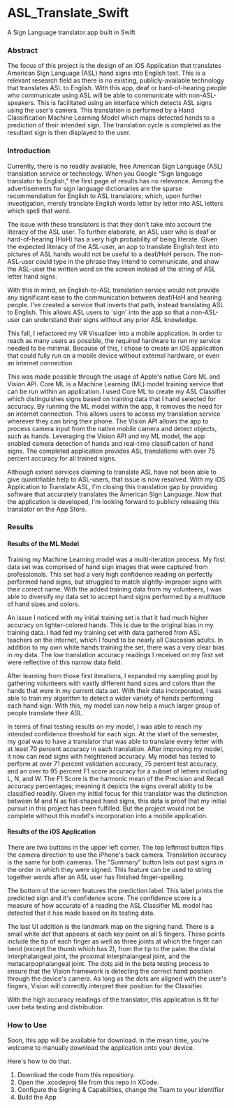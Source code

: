 # ASL_Translate_Swift
A Sign Language translator app built in Swift

### Abstract

The focus of this project is the design of an iOS Application that translates American Sign Language (ASL) hand signs into English text. 
This is a relevant research field as there is no existing, publicly-available
technology that translates ASL to English. With this app, deaf or hard-of-hearing people who communicate using ASL will be able to 
communicate with non-ASL-speakers. This is facilitated using an interface which detects ASL signs using the user's camera. This translation is 
performed by a Hand Classification Machine Learning Model which maps detected hands to a prediction of their intended sign. 
The translation cycle is completed as the resultant sign is then displayed to the user. 

### Introduction
Currently, there is no readily available, free American Sign Language (ASL) translation service or technology. 
When you Google “Sign language translator to English," the first page of results has no relevance. Among the advertisements for sign 
language dictionaries are the sparse recommendation for English to ASL translators; which, upon further investigation, merely translate 
English words letter by letter into ASL letters which spell that word. 

The issue with these translators is that they don't take into account the literacy of the ASL user. To further elaborate, an ASL user who 
is deaf or hard-of-hearing (HoH) has a very high probability of being literate. Given the expected literacy of the ASL-user, an app to 
translate English text into pictures of ASL hands would not be useful to a deaf/HoH person. The non-ASL-user could type in the phrase they 
intend to communicate, and show the ASL-user the written word on the screen instead of the string of ASL letter hand signs. 

With this in mind, an English-to-ASL translation service would not provide any significant ease to the communication between deaf/HoH and 
hearing people. I've created a service that inverts that path, instead translating ASL to English. This allows ASL users to 'sign' into 
the app so that a non-ASL-user can understand their signs without any prior ASL knowledge. 

This fall, I refactored my VR Visualizer into a mobile application. In order to reach as many users as possible, the required hardware to 
run my service needed to be minimal. Because of this, I chose to create an iOS application that could fully run on a mobile device without 
external hardware, or even an internet connection. 

This was made possible through the usage of Apple's native Core ML and Vision API. Core ML is a Machine Learning (ML) model training service 
that can be run within an application. I used Core ML to create my ASL Classifier which distinguishes signs based on training data that I 
hand selected for accuracy. By running the ML model within the app, it removes the need for an internet connection. This allows users to 
access my translation service wherever they can bring their phone. The Vision API allows the app to process camera input from the native 
mobile camera and detect objects, such as hands. Leveraging the Vision API and my ML model, the app enabled camera detection of hands and 
real-time classification of hand signs. The completed application provides ASL translations with over 75 percent accuracy for all trained signs.

Although extent services claiming to translate ASL have not been able to give quantifiable help to ASL-users, that issue is now resolved. With 
my iOS Application to Translate ASL, I'm closing this translation gap by providing software that accurately translates the American Sign Language.
Now that the application is developed, I'm looking forward to publicly releasing this translator on the App Store. 

### Results
#### Results of the ML Model
Training my Machine Learning model was a multi-iteration process. My first data set was comprised of hand sign images that were captured from 
professionals. This set had a very high confidence reading on perfectly performed hand signs, but struggled to match slightly-improper signs 
with their correct name. With the added training data from my volunteers, I was able to diversify my data set to accept hand signs performed 
by a multitude of hand sizes and colors. 

An issue I noticed with my initial training set is that it had much higher accuracy on lighter-colored hands. This is due to the original 
bias in my training data. I had fed my training set with data gathered from ASL teachers on the internet, which I found to be nearly all 
Caucasian adults. In addition to my own white hands training the set, there was a very clear bias in my data. The low translation accuracy 
readings I received on my first set were reflective of this narrow data field. 

After learning from those first iterations, I expanded my sampling pool by gathering volunteers with vastly different hand sizes and colors 
than the hands that were in my current data set. With their data incorporated, I was able to train my algorithm to detect a wider variety of
hands performing each hand sign. With this, my model can now help a much larger group of people translate their ASL. 


In terms of final testing results on my model, I was able to reach my intended confidence threshold for each sign. At the start of the semester, 
my goal was to have a translator that was able to translate every letter with at least 70 percent accuracy in each translation. After improving 
my model, it now can read signs with heightened accuracy. My model has tested to perform at over 71 percent validation accuracy, 75 percent test 
accuracy, and an over to 95 percent F1 score accuracy for a subset of letters including L, N, and W. The F1 Score is the harmonic mean of the 
Precision and Recall accuracy percentages; meaning it depicts the signs overall ability to be classified readily. Given my initial focus for this 
translator was the distinction between M and N as fist-shaped hand signs, this data is proof that my initial pursuit in this project has been 
fulfilled. But the project would not be complete without this model's incorporation into a mobile application.

#### Results of the iOS Application
There are two buttons in the upper left corner. The top leftmost button flips the camera direction to use the iPhone's back camera. Translation 
accuracy is the same for both cameras. The "Summary" button lists out past signs in the order in which they were signed. This feature can be used 
to string together words after an ASL user has finished finger-spelling. 

The bottom of the screen features the prediction label. This label prints the predicted sign and it's confidence score. The confidence score is 
a measure of how accurate of a reading the ASL Classifier ML model has detected that it has made based on its testing data. 

The last UI addition is the landmark map on the signing hand. There is a small white dot that appears at each key point on all 5 fingers. These 
points include the tip of each finger as well as three joints at which the finger can bend (except the thumb which has 2), from the tip to the 
palm: the distal interphalangeal joint, the proximal interphalangeal joint, and the metacarpophalangeal joint. The dots aid in the beta testing 
process to ensure that the Vision framework is detecting the correct hand position through the device's camera. As long as the dots are aligned 
with the user's fingers, Vision will correctly interpret their position for the Classifier.

With the high accuracy readings of the translator, this application is fit for user beta testing and distribution.

### How to Use
Soon, this app will be available for download. In the mean time, you're welcome to manually download the application onto your device. 

Here's how to do that.

1. Download the code from this repositiory. 
2. Open the .xcodeproj file from this repo in XCode. 
3. Configure the Signing & Capabilities, change the Team to your identifier
4. Build the App











